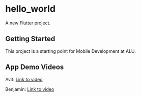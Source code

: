 # hello_world

A new Flutter project.

## Getting Started

This project is a starting point for Mobile Development at ALU.

## App Demo Videos

Avit: [Link to video](https://www.loom.com/share/08fcbf25e71f4721aea3626e2f77c9fb?sid=c80f7843-5637-40f6-86da-e3352ef17394)

Benjamin: [Link to video](https://www.loom.com/share/b41c3d5fabb04c919e9b49ddb68a6a52?sid=b5abad7f-f98f-4b6c-b475-8b725aade728)
